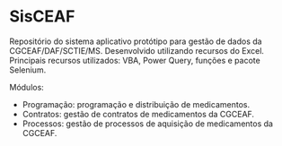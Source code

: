 # SisCEAF
Repositório do sistema aplicativo protótipo para gestão de dados da CGCEAF/DAF/SCTIE/MS.
Desenvolvido utilizando recursos do Excel. 
Principais recursos utilizados: VBA, Power Query, funções e pacote Selenium.

Módulos:
- Programação: programação e distribuição de medicamentos.
- Contratos: gestão de contratos de medicamentos da CGCEAF.
- Processos: gestão de processos de aquisição de medicamentos da CGCEAF.
